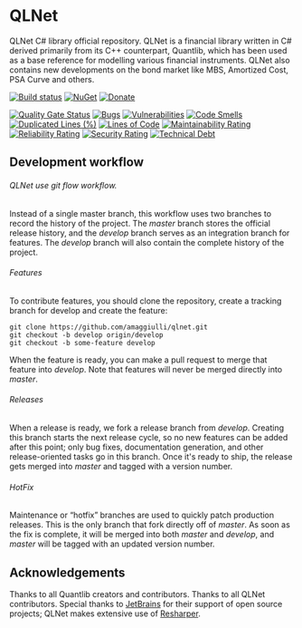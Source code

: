 QLNet
=====

QLNet C# library official repository.
QLNet is a financial library written in C# derived primarily from its C++ counterpart, Quantlib, 
which has been used as a base reference for modelling various financial instruments.
QLNet also contains new developments on the bond market like MBS, Amortized Cost, PSA Curve and others.

[![Build status](https://ci.appveyor.com/api/projects/status/nn0a2mw6qu8mg481?svg=true)](https://ci.appveyor.com/project/amaggiulli/qlnet-p0t4r)
[![NuGet](https://buildstats.info/nuget/qlnet)](https://www.nuget.org/packages/qlnet/)
[![Donate](https://img.shields.io/badge/Donate-PayPal-green.svg)](https://www.paypal.com/cgi-bin/webscr?item_name=Donation+to+QLNet&cmd=_donations&business=a.maggiulli%40gmail.com)

[![Quality Gate Status](https://sonarcloud.io/api/project_badges/measure?project=QLNet&metric=alert_status)](https://sonarcloud.io/dashboard?id=QLNet)
[![Bugs](https://sonarcloud.io/api/project_badges/measure?project=QLNet&metric=bugs)](https://sonarcloud.io/dashboard?id=QLNet)
[![Vulnerabilities](https://sonarcloud.io/api/project_badges/measure?project=QLNet&metric=vulnerabilities)](https://sonarcloud.io/dashboard?id=QLNet)
[![Code Smells](https://sonarcloud.io/api/project_badges/measure?project=QLNet&metric=code_smells)](https://sonarcloud.io/dashboard?id=QLNet)
[![Duplicated Lines (%)](https://sonarcloud.io/api/project_badges/measure?project=QLNet&metric=duplicated_lines_density)](https://sonarcloud.io/dashboard?id=QLNet)
[![Lines of Code](https://sonarcloud.io/api/project_badges/measure?project=QLNet&metric=ncloc)](https://sonarcloud.io/dashboard?id=QLNet)
[![Maintainability Rating](https://sonarcloud.io/api/project_badges/measure?project=QLNet&metric=sqale_rating)](https://sonarcloud.io/dashboard?id=QLNet)
[![Reliability Rating](https://sonarcloud.io/api/project_badges/measure?project=QLNet&metric=reliability_rating)](https://sonarcloud.io/dashboard?id=QLNet)
[![Security Rating](https://sonarcloud.io/api/project_badges/measure?project=QLNet&metric=security_rating)](https://sonarcloud.io/dashboard?id=QLNet)
[![Technical Debt](https://sonarcloud.io/api/project_badges/measure?project=QLNet-develop&metric=sqale_index)](https://sonarcloud.io/dashboard?id=QLNet)

## Development workflow 

###### QLNet use git flow workflow.

Instead of a single master branch, this workflow uses two branches to record the history of the project. 
The *master* branch stores the official release history, and the *develop* branch serves as an integration branch for features.
The *develop* branch will also contain the complete history of the project.

###### Features 

To contribute features, you should clone the repository, create a tracking branch for develop and create the feature:

```
git clone https://github.com/amaggiulli/qlnet.git
git checkout -b develop origin/develop
git checkout -b some-feature develop
```

When the feature is ready, you can make a pull request to merge that feature into *develop*. 
Note that features will never be merged directly into *master*.

###### Releases

When a release is ready, we fork a release branch from *develop*. Creating this branch starts the next release cycle, 
so no new features can be added after this point; only bug fixes, documentation generation, and other release-oriented tasks go in this branch. 
Once it's ready to ship, the release gets merged into *master* and tagged with a version number. 

###### HotFix

Maintenance or “hotfix” branches are used to quickly patch production releases. This is the only branch that fork directly off of *master*. 
As soon as the fix is complete, it will be merged into both *master* and *develop*, and *master* will be tagged with an updated version number.

## Acknowledgements

Thanks to all Quantlib creators and contributors.
Thanks to all QLNet contributors.
Special thanks to [JetBrains](https://www.jetbrains.com/?from=qlnet) for their support of open source projects; QLNet makes extensive use of [Resharper](https://www.jetbrains.com/dotnet/?from=qlnet).   
